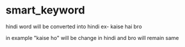 # smart_keyword
hindi word will be converted into hindi
ex- kaise hai  bro  

in example "kaise ho" will be change in hindi and bro will remain same
